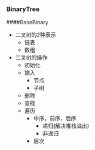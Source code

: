 ### BinaryTree
####BaseBinary 
- 二叉树的2种表示
    - 链表
    - 数组
- 二叉树的操作
    - 初始化
    - 插入
        - 节点
        - 子树
    - 删除
    - 查找
    - 遍历
        - 中序，前序，后序
            - 递归(解决堆栈溢出)
            - 非递归
        - 层次
        